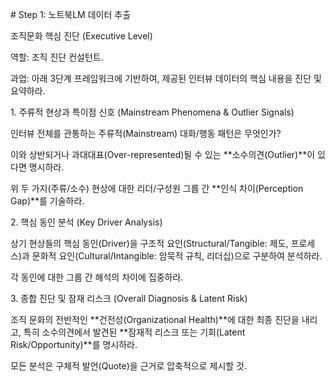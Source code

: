 \# Step 1: 노트북LM 데이터 추출

조직문화 핵심 진단 (Executive Level)

역할: 조직 진단 컨설턴트.

과업: 아래 3단계 프레임워크에 기반하여, 제공된 인터뷰 데이터의 핵심 내용을 진단 및 요약하라.



1\. 주류적 현상과 특이점 신호 (Mainstream Phenomena \& Outlier Signals)



인터뷰 전체를 관통하는 주류적(Mainstream) 대화/행동 패턴은 무엇인가?



이와 상반되거나 과대대표(Over-represented)될 수 있는 \*\*소수의견(Outlier)\*\*이 있다면 명시하라.



위 두 가지(주류/소수) 현상에 대한 리더/구성원 그룹 간 \*\*인식 차이(Perception Gap)\*\*를 기술하라.



2\. 핵심 동인 분석 (Key Driver Analysis)



상기 현상들의 핵심 동인(Driver)을 구조적 요인(Structural/Tangible: 제도, 프로세스)과 문화적 요인(Cultural/Intangible: 암묵적 규칙, 리더십)으로 구분하여 분석하라.



각 동인에 대한 그룹 간 해석의 차이에 집중하라.



3\. 종합 진단 및 잠재 리스크 (Overall Diagnosis \& Latent Risk)



조직 문화의 전반적인 \*\*건전성(Organizational Health)\*\*에 대한 최종 진단을 내리고, 특히 소수의견에서 발견된 \*\*잠재적 리스크 또는 기회(Latent Risk/Opportunity)\*\*를 명시하라.



모든 분석은 구체적 발언(Quote)을 근거로 압축적으로 제시할 것.

